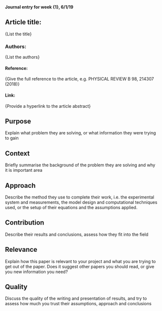 **Journal entry for week {1}, 6/1/19**

## Article title: 
{List the title}

### Authors:
{List the authors}

#### Reference:
{Give the full reference to the article, e.g. PHYSICAL REVIEW B 98, 214307 (2018)}

#### Link:
{Provide a hyperlink to the article abstract}


## Purpose

Explain what problem they are solving, or what information they were trying to gain

## Context

Briefly summarise the background of the problem they are solving and why it is important area

## Approach

Describe the method they use to complete their work, i.e. the experimental system and measurements, the model design and computational techniques used, or the setup of their equations and the assumptions applied.

## Contribution

Describe their results and conclusions, assess how they fit into the field

## Relevance

Explain how this paper is relevant to your project and what you are trying to get out of the paper. Does it suggest other papers you should read, or give you new information you need?

## Quality

Discuss the quality of the writing and presentation of results, and try to assess how much you trust their assumptions, approach and conclusions
